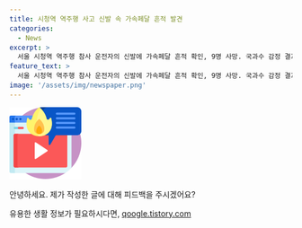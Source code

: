 ```yaml
---
title: 시청역 역주행 사고 신발 속 가속페달 흔적 발견
categories:
  - News
excerpt: >
  서울 시청역 역주행 참사 운전자의 신발에 가속페달 흔적 확인, 9명 사망. 국과수 감정 결과, 사고 직전 운전자가 가속 페달을 밟은 것으로 확인됐다. 신발 밑창에 페달 문양이 찍힌 것으로 나타나며, 이는 충돌 직전 가속 페달을 밟은 증거로 해석될 수 있다. 경찰은 운전자에 대한 구속영장을 청구하였고, 심문은 30일에 열릴 예정이다. (사진=)
feature_text: >
  서울 시청역 역주행 참사 운전자의 신발에 가속페달 흔적 확인, 9명 사망. 국과수 감정 결과, 사고 직전 운전자가 가속 페달을 밟은 것으로 확인됐다. 신발 밑창에 페달 문양이 찍힌 것으로 나타나며, 이는 충돌 직전 가속 페달을 밟은 증거로 해석될 수 있다. 경찰은 운전자에 대한 구속영장을 청구하였고, 심문은 30일에 열릴 예정이다. (사진=)
image: '/assets/img/newspaper.png'
---
```


<p><img src="/assets/img/news.png" alt="rentncar 속보" /></p>

<p>안녕하세요. 제가 작성한 글에 대해 피드백을 주시겠어요?</p>
유용한 생활 정보가 필요하시다면, <a href="https://qoogle.tistory.com" rel="dofollow">qoogle.tistory.com</a>


